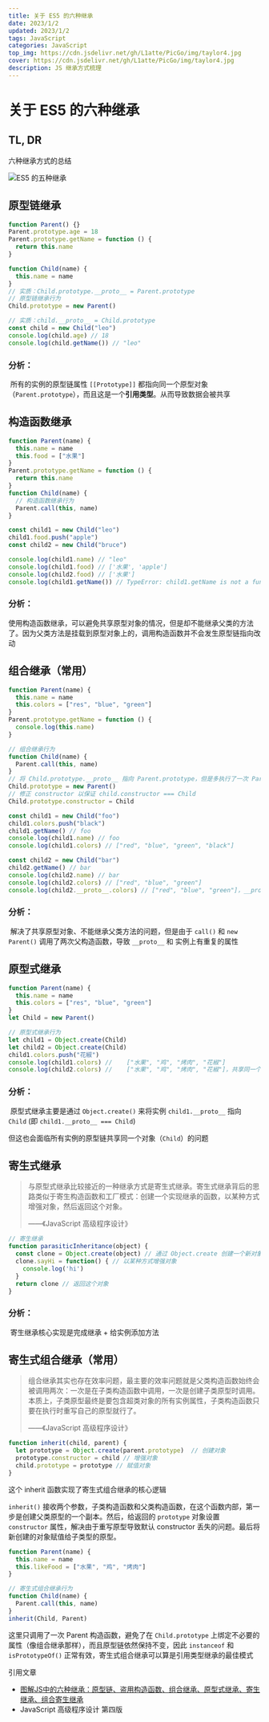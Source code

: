 ```yaml
---
title: 关于 ES5 的六种继承
date: 2023/1/2
updated: 2023/1/2
tags: JavaScript
categories: JavaScript
top_img: https://cdn.jsdelivr.net/gh/L1atte/PicGo/img/taylor4.jpg
cover: https://cdn.jsdelivr.net/gh/L1atte/PicGo/img/taylor4.jpg
description: JS 继承方式梳理
---
```

# 关于 ES5 的六种继承

## TL, DR

六种继承方式的总结

![ES5 的五种继承](https://cdn.jsdelivr.net/gh/L1atte/PicGo/img/inherit.png)

## 原型链继承

```javascript
function Parent() {}
Parent.prototype.age = 18
Parent.prototype.getName = function () {
  return this.name
}

function Child(name) {
  this.name = name
}
// 实质：Child.prototype.__proto__ = Parent.prototype
// 原型链继承行为
Child.prototype = new Parent()

// 实质：child.__proto__ = Child.prototype
const child = new Child("leo")
console.log(child.age) // 18
console.log(child.getName()) // "leo"
```

### 分析：

​  所有的实例的原型链属性 `[[Prototype]]` 都指向同一个原型对象（`Parent.prototype`），而且这是一个**引用类型**。从而导致数据会被共享

## 构造函数继承

```javascript
function Parent(name) {
  this.name = name
  this.food = ["水果"]
}
Parent.prototype.getName = function () {
  return this.name
}
function Child(name) {
  // 构造函数继承行为
  Parent.call(this, name)
}

const child1 = new Child("leo")
child1.food.push("apple")
const child2 = new Child("bruce")

console.log(child1.name) // "leo"
console.log(child1.food) // ['水果', 'apple']
console.log(child2.food) // ['水果']
console.log(child1.getName()) // TypeError: child1.getName is not a function

```

### 分析：

​  使用构造函数继承，可以避免共享原型对象的情况，但是却不能继承父类的方法了。因为父类方法是挂载到原型对象上的，调用构造函数并不会发生原型链指向改动

## 组合继承（常用）

```javascript
function Parent(name) {
  this.name = name
  this.colors = ["res", "blue", "green"]
}
Parent.prototype.getName = function () {
  console.log(this.name)
}

// 组合继承行为
function Child(name) {
  Parent.call(this, name)
}
// 将 Child.prototype.__proto__ 指向 Parent.prototype，但是多执行了一次 Parent 的构造函数
Child.prototype = new Parent()
// 修正 constructor 以保证 child.constructor === Child
Child.prototype.constructor = Child

const child1 = new Child("foo")
child1.colors.push("black")
child1.getName() // foo
console.log(child1.name) // foo
console.log(child1.colors) // ["red", "blue", "green", "black"]

const child2 = new Child("bar")
child2.getName() // bar
console.log(child2.name) // bar
console.log(child2.colors) // ["red", "blue", "green"]
console.log(child2.__proto__.colors) // ["red", "blue", "green"]，__proto__ 和 实例上有重复的属性
```

### 分析：

​  解决了共享原型对象、不能继承父类方法的问题，但是由于 `call()` 和 `new Parent()` 调用了两次父构造函数，导致 `__proto__` 和 实例上有重复的属性

## 原型式继承

```javascript
function Parent(name) {
  this.name = name
  this.colors = ["res", "blue", "green"]
}
let Child = new Parent()

// 原型式继承行为
let child1 = Object.create(Child)
let child2 = Object.create(Child)
child1.colors.push("花椒")
console.log(child1.colors) //    ["水果", "鸡", "烤肉", "花椒"]
console.log(child2.colors) //    ["水果", "鸡", "烤肉", "花椒"]，共享同一个对象
```

### 分析：

​  原型式继承主要是通过 `Object.create()` 来将实例 `child1.__proto__` 指向 `Child` (即 `child1.__proto__ === Child`)

​  但这也会面临所有实例的原型链共享同一个对象（`Child`）的问题

## 寄生式继承

> ​  与原型式继承比较接近的一种继承方式是寄生式继承。寄生式继承背后的思路类似于寄生构造函数和工厂模式：创建一个实现继承的函数，以某种方式增强对象，然后返回这个对象。
>
> ——《JavaScript 高级程序设计》

```javascript
// 寄生继承
function parasiticInheritance(object) {
  const clone = Object.create(object) // 通过 Object.create 创建一个新对象
  clone.sayHi = function() { // 以某种方式增强对象
    console.log('hi')
  }
  return clone // 返回这个对象
}
```

### 分析：

​  寄生继承核心实现是完成继承 + 给实例添加方法

## 寄生式组合继承（常用）

> 组合继承其实也存在效率问题，最主要的效率问题就是父类构造函数始终会被调用两次：一次是在子类构造函数中调用，一次是创建子类原型时调用。本质上，子类原型最终是要包含超类对象的所有实例属性，子类构造函数只要在执行时重写自己的原型就行了。
>
> ——《JavaScript 高级程序设计》

```javascript
function inherit(child, parent) {
  let prototype = Object.create(parent.prototype)  // 创建对象
  prototype.constructor = child // 增强对象
  child.prototype = prototype // 赋值对象
}
```

这个 inherit 函数实现了寄生式组合继承的核心逻辑

`inherit()` 接收两个参数，子类构造函数和父类构造函数，在这个函数内部，第一步是创建父类原型的一个副本。然后，给返回的 `prototype` 对象设置 `constructor` 属性，解决由于重写原型导致默认 constructor 丢失的问题。最后将新创建的对象赋值给子类型的原型。

```javascript
function Parent(name) {
  this.name = name
  this.likeFood = ["水果", "鸡", "烤肉"]
}

// 寄生式组合继承行为
function Child(name) {
  Parent.call(this, name)
}
inherit(Child, Parent)
```

这里只调用了一次 Parent 构造函数，避免了在 `Child.prototype` 上绑定不必要的属性（像组合继承那样），而且原型链依然保持不变，因此 `instanceof` 和 `isPrototypeOf()` 正常有效，寄生式组合继承可以算是引用类型继承的最佳模式



引用文章

- [图解JS中的六种继承：原型链、盗用构造函数、组合继承、原型式继承、寄生继承、组合寄生继承](https://juejin.cn/post/7028960476025323551)
- JavaScript 高级程序设计 第四版

